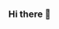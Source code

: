 ### Hi there 👋

<!--
**Wonders0FFICIAL/Wonders0FFICIAL** is a ✨ _special_ ✨ repository because its `README.md` (this file) appears on your GitHub profile.

Here are some ideas to get you started:

- 🔭 I’m currently working on creating a Discord bot using Python
- 🌱 I’m currently learning Python
- 👯 I’m looking to collaborate on creating and programming a Discord bot
- 🤔 I’m looking for help with coding using Python & making a Discord bot
- 💬 Ask me about Gaming, Tech, ArtCord etc!
- 📫 You can DM me on Discord - wonders.official 
- 😄 Pronouns: he/him
- ⚡ Fun fact: none
-->
